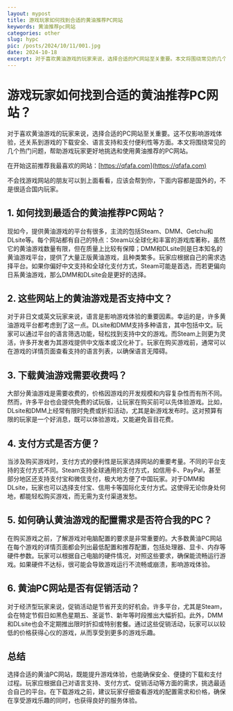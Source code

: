 ```yaml
---
layout: mypost
title: 游戏玩家如何找到合适的黄油推荐PC网站
keywords: 黄油推荐pc网站
categories: other
slug: hypc
pic: /posts/2024/10/11/001.jpg
date: 2024-10-18
excerpt: 对于喜欢黄油游戏的玩家来说，选择合适的PC网站至关重要。本文将围绕常见的几个热门问题，帮助游戏玩家更好地挑选和使用黄油推荐的PC网站。
---
```


# 游戏玩家如何找到合适的黄油推荐PC网站？

对于喜欢黄油游戏的玩家来说，选择合适的PC网站至关重要。这不仅影响游戏体验，还关系到游戏的下载安全、语言支持和支付便利性等方面。本文将围绕常见的几个热门问题，帮助游戏玩家更好地挑选和使用黄油推荐的PC网站。

在开始这前推荐我最喜欢的网站：[https://qfafa.com](https://qfafa.com)

不会找游戏网站的朋友可以到上面看看，应该会帮到你，下面内容都是国外的，不是很适合国内玩家。

## 1. 如何找到最适合的黄油推荐PC网站？

现如今，提供黄油游戏的平台有很多，主流的包括Steam、DMM、Getchu和DLsite等。每个网站都有自己的特点：Steam以全球化和丰富的游戏库著称，虽然它的黄油游戏数量有限，但在质量上比较有保障；DMM和DLsite则是日本知名的黄油游戏平台，提供了大量正版黄油游戏，且种类繁多。玩家应根据自己的需求选择平台。如果你偏好中文支持和全球化支付方式，Steam可能是首选，而若更偏向日系黄油游戏，那么DMM和DLsite会是更好的选择。

## 2. 这些网站上的黄油游戏是否支持中文？

对于非日文或英文玩家来说，语言是影响游戏体验的重要因素。幸运的是，许多黄油游戏平台都考虑到了这一点。DLsite和DMM支持多种语言，其中包括中文。玩家可以通过平台的语言筛选功能，轻松找到支持中文的游戏。而Steam上则更为灵活，许多开发者为其游戏提供中文版本或汉化补丁。玩家在购买游戏前，通常可以在游戏的详情页面查看支持的语言列表，以确保语言无障碍。

## 3. 下载黄油游戏需要收费吗？

大部分黄油游戏是需要收费的，价格因游戏的开发规模和内容复杂性而有所不同。然而，许多平台也会提供免费的试玩版，让玩家在购买前可以先体验游戏。比如，DLsite和DMM上经常有限时免费或折扣活动，尤其是新游戏发布时。这对预算有限的玩家是一个好消息，既可以体验游戏，又能避免盲目花费。

## 4. 支付方式是否方便？

当涉及购买游戏时，支付方式的便利性是玩家选择网站的重要考量。不同的平台支持的支付方式不同。Steam支持全球通用的支付方式，如信用卡、PayPal，甚至部分地区还支持支付宝和微信支付，极大地方便了中国玩家。对于DMM和DLsite，玩家也可以选择支付宝、信用卡等国际化支付方式。这使得无论你身处何地，都能轻松购买游戏，而无需为支付渠道发愁。

## 5. 如何确认黄油游戏的配置需求是否符合我的PC？

在购买游戏之前，了解游戏对电脑配置的要求是非常重要的。大多数黄油PC网站在每个游戏的详情页面都会列出最低配置和推荐配置，包括处理器、显卡、内存等硬件参数。玩家可以根据自己电脑的硬件情况，对照这些要求，确保能流畅运行游戏。如果硬件不达标，很可能会导致游戏运行不流畅或崩溃，影响游戏体验。

## 6. 黄油PC网站是否有促销活动？

对于经济型玩家来说，促销活动是节省开支的好机会。许多平台，尤其是Steam，会在特定节假日如黑色星期五、圣诞节、新年等时段推出大幅折扣。此外，DMM和DLsite也会不定期推出限时折扣或特别套餐。通过这些促销活动，玩家可以以较低的价格获得心仪的游戏，从而享受到更多的游戏乐趣。

## 总结

选择合适的黄油PC网站，既能提升游戏体验，也能确保安全、便捷的下载和支付过程。玩家应根据自己对语言支持、支付方式、促销活动等方面的需求，挑选最适合自己的平台。在下载游戏之前，建议玩家仔细查看游戏的配置需求和价格，确保在享受游戏乐趣的同时，也获得良好的服务体验。
